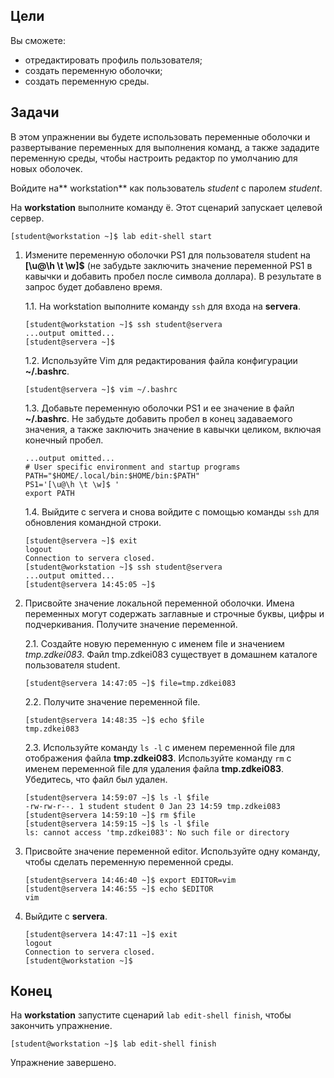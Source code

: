## Цели

Вы сможете:

* отредактировать профиль пользователя;
* создать переменную оболочки;
* создать переменную среды.

## Задачи

В этом упражнении вы будете использовать переменные оболочки и развертывание переменных для выполнения команд, а также зададите переменную среды, чтобы настроить редактор по умолчанию для новых оболочек.

Войдите на** workstation** как пользователь *student* с паролем *student*.

На **workstation** выполните команду ё. Этот сценарий запускает целевой сервер.

```
[student@workstation ~]$ lab edit-shell start
```

1.	Измените переменную оболочки PS1 для пользователя student на **[\u@\h \t \w]$** (не забудьте заключить значение переменной PS1 в кавычки и добавить пробел после символа доллара). В результате в запрос будет добавлено время.

    1.1.	На workstation выполните команду `ssh` для входа на **servera**.

    ```
    [student@workstation ~]$ ssh student@servera
    ...output omitted...
    [student@servera ~]$ 
    ```

    1.2.	Используйте Vim для редактирования файла конфигурации **~/.bashrc**.

    ```
    [student@servera ~]$ vim ~/.bashrc
    ```

    1.3.	Добавьте переменную оболочки PS1 и ее значение в файл **~/.bashrc**. Не забудьте добавить пробел в конец задаваемого значения, а также заключить значение в кавычки целиком, включая конечный пробел.

    ```
    ...output omitted...
    # User specific environment and startup programs
    PATH="$HOME/.local/bin:$HOME/bin:$PATH"
    PS1='[\u@\h \t \w]$ '
    export PATH
    ```

    1.4.	Выйдите с servera и снова войдите с помощью команды `ssh` для обновления командной строки.

    ```
    [student@servera ~]$ exit
    logout
    Connection to servera closed.
    [student@workstation ~]$ ssh student@servera
    ...output omitted...
    [student@servera 14:45:05 ~]$ 
    ```

2.	Присвойте значение локальной переменной оболочки. Имена переменных могут содержать заглавные и строчные буквы, цифры и подчеркивания. Получите значение переменной.

    2.1.	Создайте новую переменную с именем file и значением *tmp.zdkei083*. Файл tmp.zdkei083 существует в домашнем каталоге пользователя student.

    ```
    [student@servera 14:47:05 ~]$ file=tmp.zdkei083
    ```

    2.2.	Получите значение переменной file.

    ```
    [student@servera 14:48:35 ~]$ echo $file
    tmp.zdkei083 
    ```

    2.3.	Используйте команду `ls -l` с именем переменной file для отображения файла **tmp.zdkei083**. Используйте команду `rm` с именем переменной file для удаления файла **tmp.zdkei083**. Убедитесь, что файл был удален.

    ```
    [student@servera 14:59:07 ~]$ ls -l $file
    -rw-rw-r--. 1 student student 0 Jan 23 14:59 tmp.zdkei083
    [student@servera 14:59:10 ~]$ rm $file
    [student@servera 14:59:15 ~]$ ls -l $file
    ls: cannot access 'tmp.zdkei083': No such file or directory 
    ```

3.	Присвойте значение переменной editor. Используйте одну команду, чтобы сделать переменную переменной среды.

    ```
    [student@servera 14:46:40 ~]$ export EDITOR=vim
    [student@servera 14:46:55 ~]$ echo $EDITOR
    vim 
    ```

4.	Выйдите с **servera**.

    ```
    [student@servera 14:47:11 ~]$ exit
    logout
    Connection to servera closed.
    [student@workstation ~]$ 
    ```

## Конец

На **workstation** запустите сценарий `lab edit-shell finish`, чтобы закончить упражнение.

```
[student@workstation ~]$ lab edit-shell finish
```

Упражнение завершено.
